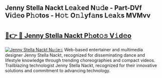 ## Jenny Stella Nackt L𝚎a𝚔ed N𝚞𝚍e - Part-DVf Vi𝚍𝚎o P𝚑𝚘tos - H𝚘𝚝 O𝚗𝚕yf𝚊ns L𝚎a𝚔s MVMvv

# <h2><a href="http://kfe45v.oniu.top/?m=Jenny+Stella+Nackt">🔗👉 🔴 Jenny Stella Nackt P𝚑ot𝚘𝚜 V𝚒d𝚎o</a></h2>

[![Jenny Stella Nackt Nu𝚍e𝚜](https://i.imgur.com/0qMVB7G.gif)](http://kfe45v.oniu.top/?m=Jenny+Stella+Nackt)
Web-based entertainer and multimedia designer Jenny Stella Nackt, recognized for disseminating dance and lifestyle knowledge through trending choreographies and compact videos. Trailblazing technologist Jenny Stella Nackt, recognized for their innovative solutions and commitment to advancing technology.  
